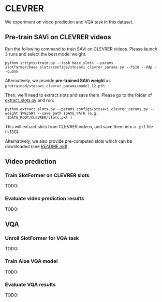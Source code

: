 # CLEVRER

We experiment on video prediction and VQA task in this dataset.

## Pre-train SAVi on CLEVRER videos

Run the following command to train SAVi on CLEVRER videos.
Please launch 3 runs and select the best model weight.

```
python scripts/train.py --task base_slots --params slotformer/base_slots/configs/stosavi_clevrer_params.py --fp16 --ddp --cudnn
```

Alternatively, we provide **pre-trained SAVi weight** as `pretrained/stosavi_clevrer_params/model_12.pth`.

Then, we'll need to extract slots and save them.
Please go to the folder of [extract_slots.py](../slotformer/base_slots/extract_slots.py) and run:

```
python extract_slots.py --params configs/stosavi_clevrer_params.py --weight $WEIGHT --save_path $SAVE_PATH (e.g. '$DATA_ROOT/CLEVRER/slots.pkl')
```

This will extract slots from CLEVRER videos, and save them into a `.pkl` file (~13G).

Alternatively, we also provide pre-computed slots which can be downloaded (see [README.md](../README.md)).

## Video prediction

### Train SlotFormer on CLEVRER slots

TODO:

### Evaluate video prediction results

TODO:

## VQA

### Unroll SlotFormer for VQA task

TODO:

### Train Aloe VQA model

TODO:

### Evaluate VQA results

TODO:
